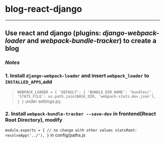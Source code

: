 # blog-react-django
--------------------
## Use react and django (plugins: *django-webpack-loader* and *webpack-bundle-tracker*) to create a blog
### *Notes*
### 1. Install `django-webpack-loader` and insert `webpack_loader` to `INSTALLED_APPS`,add 
>`WEBPACK_LOADER = {
>  'DEFAULT': {
>    'BUNDLE_DIR_NAME': 'bundles/', 'STATS_FILE': os.path.join(BASE_DIR, 'webpack-stats.dev.json'),
>  }
>}` 
under settings.py.
### 2. Install `webpack-bundle-tracker --save-dev` in frontend(React Root Directory), modify
`module.exports = {
  // no change with other values
  statsRoot: resolveApp('../'),
}` in config/paths.js

